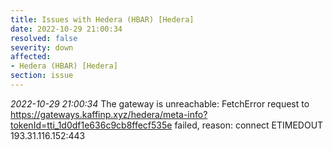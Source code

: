 ```yaml
---
title: Issues with Hedera (HBAR) [Hedera]
date: 2022-10-29 21:00:34
resolved: false
severity: down
affected:
- Hedera (HBAR) [Hedera]
section: issue
---
```


*2022-10-29 21:00:34* The gateway is unreachable: FetchError request to https://gateways.kaffinp.xyz/hedera/meta-info?tokenId=tti_1d0df1e636c9cb8ffecf535e failed, reason: connect ETIMEDOUT 193.31.116.152:443